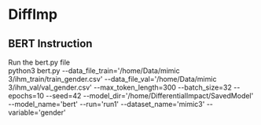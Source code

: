 # DiffImp

## BERT Instruction ##

Run the bert.py file <br />
python3 bert.py --data_file_train='/home/Data/mimic 3/ihm_train/train_gender.csv' --data_file_val='/home/Data/mimic 3/ihm_val/val_gender.csv' --max_token_length=300 --batch_size=32 --epochs=10 --seed=42 --model_dir='/home/DifferentialImpact/SavedModel' --model_name='bert' --run='run1' --dataset_name='mimic3' --variable='gender'
